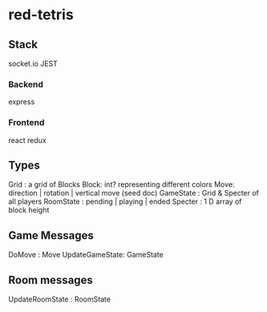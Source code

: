 # red-tetris

## Stack
socket.io
JEST

### Backend
express

### Frontend
react
redux

## Types
Grid : a grid of Blocks
Block: int? representing different colors
Move: direction | rotation | vertical move (seed doc)
GameState : Grid & Specter of all players
RoomState : pending  | playing | ended
Specter : 1 D array of block height 


## Game Messages
DoMove : Move
UpdateGameState:   GameState

## Room messages
UpdateRoomState : RoomState

